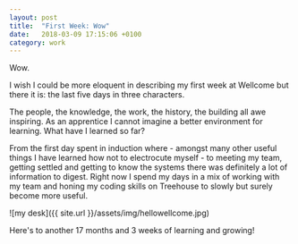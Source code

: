 ```yaml
---
layout: post
title:  "First Week: Wow"
date:   2018-03-09 17:15:06 +0100
category: work
---
```


Wow.

I wish I could be more eloquent in describing my first week at Wellcome but there it is: the last five days in three characters.

The people, the knowledge, the work, the history, the building all awe inspiring. As an apprentice I cannot imagine a better environment for learning.
What have I learned so far?

From the first day spent in induction where - amongst many other useful things I have learned how not to electrocute myself - to meeting my team, getting settled and getting to know the systems there was definitely a lot of information to digest. Right now I spend my days in a mix of working with my team and honing my coding skills on Treehouse to slowly but surely become more useful.

![my desk]({{ site.url }}/assets/img/hellowellcome.jpg)

Here's to another 17 months and 3 weeks of learning and growing!
